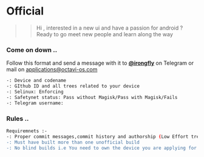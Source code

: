 # Official

>> Hi , interested in a new ui and have a passion for android ?
>> Ready to go meet new people and learn along the way 

### Come on down ..

Follow this format and send a message with it to [**@irongfly**](https://t.me/irongfly) on Telegram or mail on applications@octavi-os.com

```bash
-: Device and codename
-: GIthub ID and all trees related to your device
-: Selinux: Enforcing
-: Safetynet status: Pass without Magisk/Pass with Magisk/Fails
-: Telegram username:
```
### Rules ..

```bash
Requiremnets :-
-: Proper commit messages,commit history and authorship (Low Effort trees and kangers aren't allowed)
-: Must have built more than one unofficial build
-: No blind builds i.e You need to own the device you are applying for 
```